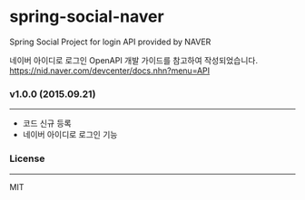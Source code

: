 # spring-social-naver
Spring Social Project for login API provided by NAVER

네이버 아이디로 로그인 OpenAPI 개발 가이드를 참고하여 작성되었습니다.
https://nid.naver.com/devcenter/docs.nhn?menu=API

### v1.0.0 (2015.09.21)
---
- 코드 신규 등록
- 네이버 아이디로 로그인 기능

### License
---
MIT
